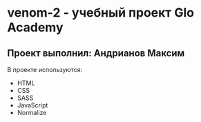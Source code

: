 # venom-2 - учебный проект Glo Academy
## Проект выполнил: Андрианов Максим
В проекте используются:
- HTML
- CSS
- SASS
- JavaScript
- Normalize
